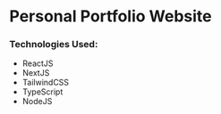 # Personal Portfolio Website

### Technologies Used:

- ReactJS
- NextJS
- TailwindCSS
- TypeScript
- NodeJS
